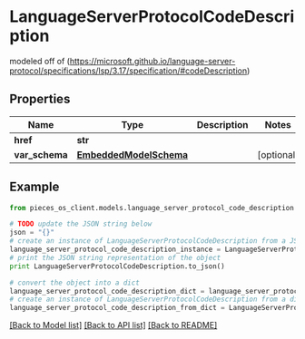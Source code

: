 # LanguageServerProtocolCodeDescription

modeled off of (https://microsoft.github.io/language-server-protocol/specifications/lsp/3.17/specification/#codeDescription)

## Properties
Name | Type | Description | Notes
------------ | ------------- | ------------- | -------------
**href** | **str** |  | 
**var_schema** | [**EmbeddedModelSchema**](EmbeddedModelSchema.md) |  | [optional] 

## Example

```python
from pieces_os_client.models.language_server_protocol_code_description import LanguageServerProtocolCodeDescription

# TODO update the JSON string below
json = "{}"
# create an instance of LanguageServerProtocolCodeDescription from a JSON string
language_server_protocol_code_description_instance = LanguageServerProtocolCodeDescription.from_json(json)
# print the JSON string representation of the object
print LanguageServerProtocolCodeDescription.to_json()

# convert the object into a dict
language_server_protocol_code_description_dict = language_server_protocol_code_description_instance.to_dict()
# create an instance of LanguageServerProtocolCodeDescription from a dict
language_server_protocol_code_description_from_dict = LanguageServerProtocolCodeDescription.from_dict(language_server_protocol_code_description_dict)
```
[[Back to Model list]](../README.md#documentation-for-models) [[Back to API list]](../README.md#documentation-for-api-endpoints) [[Back to README]](../README.md)


